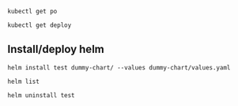 ```
kubectl get po
```

```
kubectl get deploy
```

## Install/deploy helm

```
helm install test dummy-chart/ --values dummy-chart/values.yaml 
```

```
helm list
```

```
helm uninstall test
```